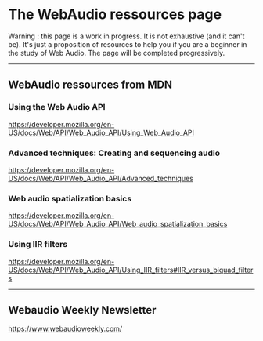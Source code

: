# The WebAudio ressources page

Warning : this page is a work in progress. It is not exhaustive (and it can't be). 
It's just a proposition of resources to help you if you are a beginner in the study of Web Audio. 
The page will be completed progressively.

----------------

## WebAudio ressources from MDN

### Using the Web Audio API

https://developer.mozilla.org/en-US/docs/Web/API/Web_Audio_API/Using_Web_Audio_API

### Advanced techniques: Creating and sequencing audio

https://developer.mozilla.org/en-US/docs/Web/API/Web_Audio_API/Advanced_techniques

### Web audio spatialization basics

https://developer.mozilla.org/en-US/docs/Web/API/Web_Audio_API/Web_audio_spatialization_basics

### Using IIR filters

https://developer.mozilla.org/en-US/docs/Web/API/Web_Audio_API/Using_IIR_filters#IIR_versus_biquad_filters

----------------

## Webaudio Weekly Newsletter

https://www.webaudioweekly.com/








